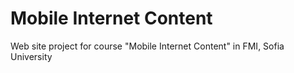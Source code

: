 # Mobile Internet Content
Web site project for course "Mobile Internet Content" in FMI, Sofia University

